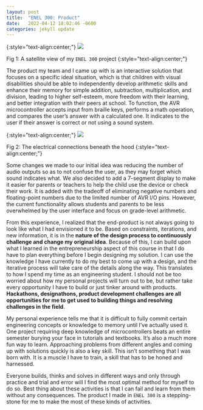 ```yaml
---
layout: post
title:  "ENEL 300: Product"
date:   2022-04-12 18:02:46 -0600
categories: jekyll update
---
```

{:style="text-align:center;"}
<img src="{{site.baseurl}}/assets/img/NINE.png">

Fig 1: A satellite view of my `ENEL 300` project
{:style="text-align:center;"}

The product my team and I came up with is an interactive solution that focuses on a specific ideal situation, which is that children with visual disabilities should be able to independently develop arithmetic skills and enhance their memory for simple addition, subtraction, multiplication, and division, leading to higher self-esteem, more freedom with their learning, and better integration with their peers at school. To function, the AVR microcontroller accepts input from braille keys, performs a math operation, and compares the user’s answer with a calculated one. It indicates to the user if their answer is correct or not using a sound system.

{:style="text-align:center;"}
<img src="{{site.baseurl}}/assets/img/TEN.png">

Fig 2: The electrical connections beneath the hood
{:style="text-align:center;"}

Some changes we made to our initial idea was reducing the number of audio outputs so as to not confuse the user, as they may forget which sound indicates what. We also decided to add a 7-segment display to make it easier for parents or teachers to help the child use the device or check their work. It is added with the tradeoff of eliminating negative numbers and floating-point numbers due to the limited number of AVR I/O pins. However, the current functionality allows students and parents to be less overwhelmed by the user interface and focus on grade-level arithmetic.

From this experience, I realized that the end-product is not always going to look like what I had envisioned it to be. Based on constraints, iterations, and new information, it is in the **nature of the design process to continuously challenge and change my original idea**. Because of this, I can build upon what I learned in the entrepreneurship aspect of this course in that I do have to plan everything before I begin designing my solution. I can use the knowledge I have currently to do my best to come up with a design, and the iterative process will take care of the details along the way. This translates to how I spend my time as an engineering student. I should not be too worried about how my personal projects will turn out to be, but rather take every opportunity I have to build or just tinker around with products. **Hackathons, designathons, product development challenges are all opportunities for me to get used to building things and resolving challenges in the field**.

My personal experience tells me that it is difficult to fully commit certain engineering concepts or knowledge to memory until I’ve actually used it. One project requiring deep knowledge of microcontrollers beats an entire semester burying your face in tutorials and textbooks. It’s also a much more fun way to learn. Approaching problems from different angles and coming up with solutions quickly is also a key skill. This isn’t something that I was born with. It is a muscle I have to train, a skill that has to be honed and harnessed.

Everyone builds, thinks and solves in different ways and only through practice and trial and error will I find the most optimal method for myself to do so. Best thing about these activities is that I can fail and learn from them without any consequences. The product I made in `ENEL 300` is a stepping-stone for me to make the most of these kinds of activities. 

